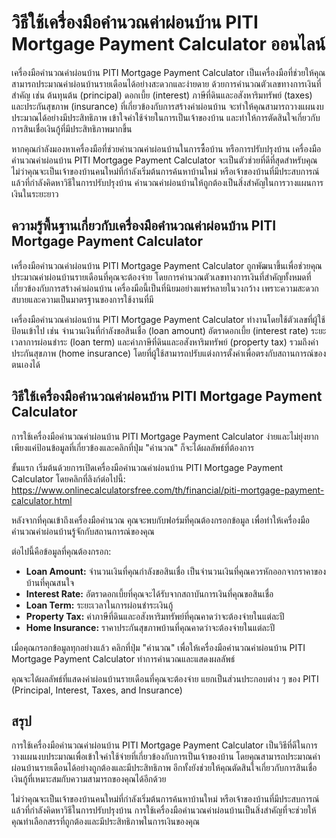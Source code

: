 วิธีใช้เครื่องมือคำนวณค่าผ่อนบ้าน PITI Mortgage Payment Calculator ออนไลน์
==========================================================================

เครื่องมือคำนวณค่าผ่อนบ้าน PITI Mortgage Payment Calculator เป็นเครื่องมือที่ช่วยให้คุณสามารถประมาณค่าผ่อนบ้านรายเดือนได้อย่างสะดวกและง่ายดาย ด้วยการคำนวณตัวเลขทางการเงินที่สำคัญ เช่น ต้นทุนต้น (principal) ดอกเบี้ย (interest) ภาษีที่ดินและอสังหาริมทรัพย์ (taxes) และประกันสุขภาพ (insurance) ที่เกี่ยวข้องกับการสร้างค่าผ่อนบ้าน จะทำให้คุณสามารถวางแผนงบประมาณได้อย่างมีประสิทธิภาพ เข้าใจค่าใช้จ่ายในการเป็นเจ้าของบ้าน และทำให้การตัดสินใจเกี่ยวกับการสินเชื่อเงินกู้ที่มีประสิทธิภาพมากขึ้น

หากคุณกำลังมองหาเครื่องมือที่ช่วยคำนวณค่าผ่อนบ้านในการซื้อบ้าน หรือการปรับปรุงบ้าน เครื่องมือคำนวณค่าผ่อนบ้าน PITI Mortgage Payment Calculator จะเป็นตัวช่วยที่ดีที่สุดสำหรับคุณ ไม่ว่าคุณจะเป็นเจ้าของบ้านคนใหม่ที่กำลังเริ่มต้นการค้นหาบ้านใหม่ หรือเจ้าของบ้านที่มีประสบการณ์แล้วที่กำลังคิดหาวิธีในการปรับปรุงบ้าน คำนวณค่าผ่อนบ้านให้ถูกต้องเป็นสิ่งสำคัญในการวางแผนการเงินในระยะยาว

ความรู้พื้นฐานเกี่ยวกับเครื่องมือคำนวณค่าผ่อนบ้าน PITI Mortgage Payment Calculator
----------------------------------------------------------------------------------

เครื่องมือคำนวณค่าผ่อนบ้าน PITI Mortgage Payment Calculator ถูกพัฒนาขึ้นเพื่อช่วยคุณประมาณค่าผ่อนบ้านรายเดือนที่คุณจะต้องจ่าย โดยการคำนวณตัวเลขทางการเงินที่สำคัญทั้งหมดที่เกี่ยวข้องกับการสร้างค่าผ่อนบ้าน เครื่องมือนี้เป็นที่นิยมอย่างแพร่หลายในวงกว้าง เพราะความสะดวกสบายและความเป็นมาตรฐานของการใช้งานที่มี

เครื่องมือคำนวณค่าผ่อนบ้าน PITI Mortgage Payment Calculator ทำงานโดยใช้ตัวเลขที่ผู้ใช้ป้อนเข้าไป เช่น จำนวนเงินที่กำลังขอสินเชื่อ (loan amount) อัตราดอกเบี้ย (interest rate) ระยะเวลาการผ่อนชำระ (loan term) และค่าภาษีที่ดินและอสังหาริมทรัพย์ (property tax) รวมถึงค่าประกันสุขภาพ (home insurance) โดยที่ผู้ใช้สามารถปรับแต่งการตั้งค่าเพื่อตรงกับสถานการณ์ของตนเองได้

วิธีใช้เครื่องมือคำนวณค่าผ่อนบ้าน PITI Mortgage Payment Calculator
------------------------------------------------------------------

การใช้เครื่องมือคำนวณค่าผ่อนบ้าน PITI Mortgage Payment Calculator ง่ายและไม่ยุ่งยาก เพียงแค่ป้อนข้อมูลที่เกี่ยวข้องและคลิกที่ปุ่ม "คำนวณ" ก็จะได้ผลลัพธ์ที่ต้องการ

ขั้นแรก เริ่มต้นด้วยการเปิดเครื่องมือคำนวณค่าผ่อนบ้าน PITI Mortgage Payment Calculator โดยคลิกที่ลิงก์ต่อไปนี้: <https://www.onlinecalculatorsfree.com/th/financial/piti-mortgage-payment-calculator.html>

หลังจากที่คุณเข้าถึงเครื่องมือคำนวณ คุณจะพบกับฟอร์มที่คุณต้องกรอกข้อมูล เพื่อทำให้เครื่องมือคำนวณค่าผ่อนบ้านรู้จักกับสถานการณ์ของคุณ

ต่อไปนี้คือข้อมูลที่คุณต้องกรอก:

- **Loan Amount:** จำนวนเงินที่คุณกำลังขอสินเชื่อ เป็นจำนวนเงินที่คุณควรหักออกจากราคาของบ้านที่คุณสนใจ
- **Interest Rate:** อัตราดอกเบี้ยที่คุณจะได้รับจากสถาบันการเงินที่คุณขอสินเชื่อ
- **Loan Term:** ระยะเวลาในการผ่อนชำระเงินกู้
- **Property Tax:** ค่าภาษีที่ดินและอสังหาริมทรัพย์ที่คุณคาดว่าจะต้องจ่ายในแต่ละปี
- **Home Insurance:** ราคาประกันสุขภาพบ้านที่คุณคาดว่าจะต้องจ่ายในแต่ละปี

เมื่อคุณกรอกข้อมูลทุกอย่างแล้ว คลิกที่ปุ่ม "คำนวณ" เพื่อให้เครื่องมือคำนวณค่าผ่อนบ้าน PITI Mortgage Payment Calculator ทำการคำนวณและแสดงผลลัพธ์

คุณจะได้ผลลัพธ์ที่แสดงค่าผ่อนบ้านรายเดือนที่คุณจะต้องจ่าย แยกเป็นส่วนประกอบต่าง ๆ ของ PITI (Principal, Interest, Taxes, and Insurance)

สรุป
----

การใช้เครื่องมือคำนวณค่าผ่อนบ้าน PITI Mortgage Payment Calculator เป็นวิธีที่ดีในการวางแผนงบประมาณเพื่อเข้าใจค่าใช้จ่ายที่เกี่ยวข้องกับการเป็นเจ้าของบ้าน โดยคุณสามารถประมาณค่าผ่อนบ้านรายเดือนได้อย่างถูกต้องและมีประสิทธิภาพ อีกทั้งยังช่วยให้คุณตัดสินใจเกี่ยวกับการสินเชื่อเงินกู้ที่เหมาะสมกับความสามารถของคุณได้อีกด้วย

ไม่ว่าคุณจะเป็นเจ้าของบ้านคนใหม่ที่กำลังเริ่มต้นการค้นหาบ้านใหม่ หรือเจ้าของบ้านที่มีประสบการณ์แล้วที่กำลังคิดหาวิธีในการปรับปรุงบ้าน การใช้เครื่องมือคำนวณค่าผ่อนบ้านเป็นสิ่งสำคัญที่จะช่วยให้คุณทำเลือกสรรที่ถูกต้องและมีประสิทธิภาพในการเงินของคุณ